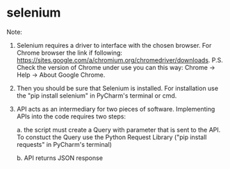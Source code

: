 # selenium


Note:

1. Selenium requires a driver to interface with the chosen browser.
For Chrome browser the link if following: https://sites.google.com/a/chromium.org/chromedriver/downloads.
P.S. Check the version of Chrome under use you can this way: Chrome -> Help -> About Google Chrome.

2. Then you should be sure that Selenium is installed. 
For installation use the "pip install selenium" in PyCharm's terminal or cmd.

3. API acts as an intermediary for two pieces of software.
Implementing APIs into the code requires two steps:

      a. the script must create a Query with parameter that is sent to the API. 
     To constuct the Query use the Python Request Library ("pip install requests" in PyCharm's terminal)
     
      b. API returns JSON response
